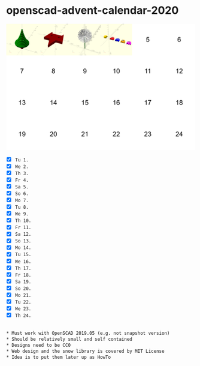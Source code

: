 # openscad-advent-calendar-2020

![screenshot](advent-calendar-2020.png)

- [x] `Tu 1. `
- [x] `We 2. `
- [x] `Th 3. `
- [x] `Fr 4. `
- [x] `Sa 5. `
- [x] `So 6. `
- [x] `Mo 7. `
- [x] `Tu 8. `
- [x] `We 9. `
- [x] `Th 10. `
- [x] `Fr 11. `
- [x] `Sa 12. `
- [x] `So 13. `
- [x] `Mo 14. `
- [x] `Tu 15. `
- [x] `We 16. `
- [x] `Th 17. `
- [x] `Fr 18. `
- [x] `Sa 19. `
- [x] `So 20. `
- [x] `Mo 21. `
- [x] `Tu 22. `
- [x] `We 23. `
- [x] `Th 24. `
```

* Must work with OpenSCAD 2019.05 (e.g. not snapshot version)
* Should be relatively small and self contained
* Designs need to be CC0
* Web design and the snow library is covered by MIT License
* Idea is to put them later up as HowTo
